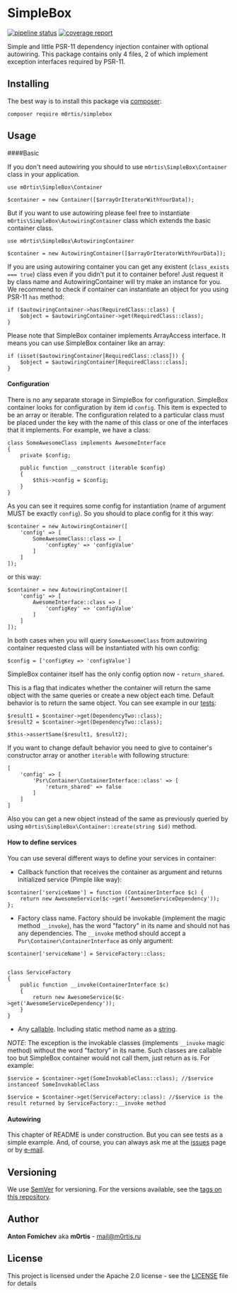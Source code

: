 # SimpleBox
[![pipeline status](https://gitlab.com/m0rtis/simplebox/badges/master/pipeline.svg)](https://gitlab.com/m0rtis/simplebox/commits/master)
[![coverage report](https://gitlab.com/m0rtis/simplebox/badges/master/coverage.svg)](https://gitlab.com/m0rtis/simplebox/commits/master)

Simple and little PSR-11 dependency injection container with optional autowiring. This package contains only 4 files, 2 of which implement exception interfaces required by PSR-11. 


## Installing

The best way is to install this package via [composer](https://getcomposer.org):

```
composer require m0rtis/simplebox
```

## Usage

####Basic

If you don't need autowiring you should to use `m0rtis\SimpleBox\Container` class in your application. 
```
use m0rtis\SimpleBox\Container

$container = new Container([$arrayOrIteratorWithYourData]);
```
But if you want to use autowiring please feel free to instantiate `m0rtis\SimpleBox\AutowiringContainer` class which extends the basic container class. 
```
use m0rtis\SimpleBox\AutowiringContainer

$container = new AutowiringContainer([$arrayOrIteratorWithYourData]);
```
If you are using autowiring container you can get any existent (`class_exists === true`) class even if you didn't put it to container before! Just request it by class name and AutowiringContainer will try make an instance for you. We recommend to check if container can instantiate an object for you using PSR-11 `has` method:
```
if ($autowiringContainer->has(RequiredClass::class) {
    $object = $autowiringContainer->get(RequiredClass::class);
}
```

Please note that SimpleBox container implements ArrayAccess interface. It means you can use SimpleBox container like an array:
```
if (isset($autowiringContainer[RequiredClass::class])) {
    $object = $autowiringContainer[RequiredClass::class];
}
```

#### Configuration

There is no any separate storage in SimpleBox for configuration. SimpleBox container looks for configuration by item id `config`. This item is expected to be an array or iterable. 
The configuration related to a particular class must be placed under the key with the name of this class or one of the interfaces that it implements.
For example, we have a class:
```
class SomeAwesomeClass implements AwesomeInterface
{
    private $config;
    
    public function __construct (iterable $config)
    {
        $this->config = $config;
    }
}
```
As you can see it requires some config for instantiation (name of argument MUST be exactly `config`). So you should to place config for it this way:
```
$container = new AutowiringContainer([
    'config' => [
        SomeAwesomeClass::class => [
            'configKey' => 'configValue'
        ]
    ]
]);
```
or this way:
```
$container = new AutowiringContainer([
    'config' => [
        AwesomeInterface::class => [
            'configKey' => 'configValue'
        ]
    ]
]);
```
In both cases when you will query `SomeAwesomeClass` from autowiring container requested class will be instantiated with 
his own config:
```
$config = ['configKey => 'configValue']
```

SimpleBox container itself has the only config option now - `return_shared`.

This is a flag that indicates whether the container will return the same object with the same queries or create a new object each time. 
Default behavior is to return the same object. You can see example in our [tests](tests/ContainerTest.php#L138):
```
$result1 = $container->get(DependencyTwo::class);
$result2 = $container->get(DependencyTwo::class);

$this->assertSame($result1, $result2);
```
If you want to change default behavior you need to give to container's constructor array or another `iterable` with following structure: 
```
[
    'config' => [
        'Psr\Container\ContainerInterface::class' => [
            'return_shared' => false
        ]
    ]
]
```

Also you can get a new object instead of the same as previously queried by using `m0rtis\SimpleBox\Container::create(string $id)` method.

#### How to define services

You can use several different ways to define your services in container:
* Callback function that receives the container as argument and returns initialized service (Pimple like way):
```
$container['serviceName'] = function (ContainerInterface $c) {
    return new AwesomeService($c->get('AwesomeServiceDependency'));
};
```

* Factory class name. Factory should be invokable (implement the magic method `__invoke`), has the word "factory" in its name and should not has any dependencies.
The `__invoke` method should accept a `Psr\Container\ContainerInterface` as only argument:
```
$container['serviceName'] = ServiceFactory::class;


class ServiceFactory
{
    public function __invoke(ContainerInterface $c)
    {
        return new AwesomeService($c->get('AwesomeServiceDependency'));
    }
}
```

* Any [callable](http://php.net/manual/en/language.types.callable.php). Including static method name as a [string](tests/ContainerTest.php#L92). 

*NOTE*: The exception is the invokable classes (implements `__invoke` magic method) without the word "factory" in its name. Such classes are callable too but SimpleBox container would not call them, just return as is. For example:
```
$service = $container->get(SomeInvokableClass::class); //$service instanceof SomeInvokableClass

$service = $container->get(ServiceFactory::class): //$service is the result returned by ServiceFactory::__invoke method
```

#### Autowiring

This chapter of README is under construction. But you can see tests as a simple example. And, of course, you can always 
ask me at the [issues](https://gitlab.com/m0rtis/simplebox/issues) page or by [e-mail](mailto:mail#m0rtis.ru).

## Versioning

We use [SemVer](http://semver.org/) for versioning. For the versions available, see the [tags on this repository](https://gitlab.com/m0rtis/simplebox/tags). 

## Author

**Anton Fomichev** aka **m0rtis** - [mail@m0rtis.ru](mailto:mail@m0rtis.ru)


## License

This project is licensed under the Apache 2.0 license - see the [LICENSE](LICENSE) file for details

